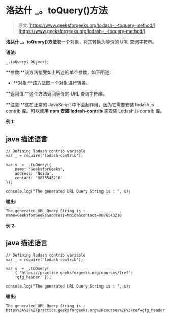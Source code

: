 # 洛达什 _。toQuery()方法

> 原文:[https://www.geeksforgeeks.org/lodash-_-toquery-method/](https://www.geeksforgeeks.org/lodash-_-toquery-method/)

**洛达什 _。toQuery()方法**取一个对象，将其转换为等价的 URL 查询字符串。

**语法:**

```
_.toQuery( Object);

```

**参数:**该方法接受如上所述的单个参数，如下所述:

*   **对象:**该方法取一个对象进行转换。

**返回值:**这个方法返回等价的 URL 查询字符串。

**注意:**这在正常的 JavaScript 中不会起作用，因为它需要安装 lodash.js contrib 库。可以使用 **npm 安装 lodash-contrib** 来安装 Lodash.js contrib 库。

**例 1:**

## java 描述语言

```
// Defining lodash contrib variable 
var _ = require('lodash-contrib'); 

var s  = _.toQuery({ 
    name: 'GeeksforGeeks', 
    address: 'Noida',
    contact: '9876543210'
}); 

console.log("The generated URL Query String is : ", s);
```

**输出:**

```
The generated URL Query String is : 
name=GeeksforGeeks&address=Noida&contact=9876543210

```

**例 2:**

## java 描述语言

```
// Defining lodash contrib variable 
var _ = require('lodash-contrib'); 

var s  = _.toQuery(
    { 'https://practice.geeksforgeeks.org/courses/?ref': 
    'gfg_header' });

console.log("The generated URL Query String is : ", s);
```

**输出:**

```
The generated URL Query String is : 
https%3A%2F%2Fpractice.geeksforgeeks.org%2Fcourses%2F%3Fref=gfg_header

```